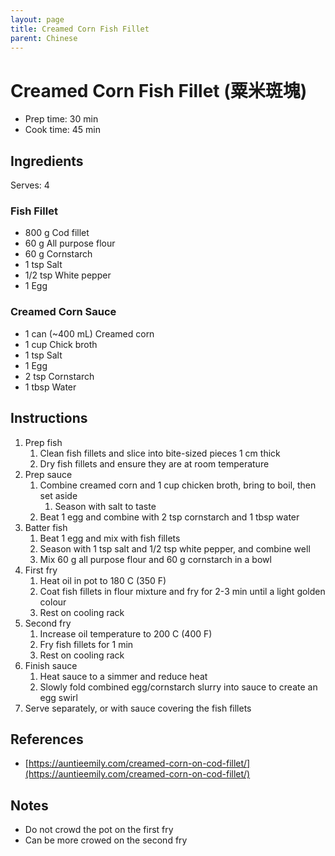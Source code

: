 ```yaml
---
layout: page
title: Creamed Corn Fish Fillet
parent: Chinese
---
```


# Creamed Corn Fish Fillet (粟米斑塊)

- Prep time: 30 min
- Cook time: 45 min

## Ingredients

Serves: 4

### Fish Fillet

- 800 g Cod fillet
- 60 g All purpose flour
- 60 g Cornstarch
- 1 tsp Salt
- 1/2 tsp White pepper
- 1 Egg

### Creamed Corn Sauce

- 1 can (~400 mL) Creamed corn
- 1 cup Chick broth
- 1 tsp Salt
- 1 Egg
- 2 tsp Cornstarch
- 1 tbsp Water

## Instructions

1. Prep fish
   1. Clean fish fillets and slice into bite-sized pieces 1 cm thick
   2. Dry fish fillets and ensure they are at room temperature
2. Prep sauce
   1. Combine creamed corn and 1 cup chicken broth, bring to boil, then set aside
      1. Season with salt to taste
   2. Beat 1 egg and combine with 2 tsp cornstarch and 1 tbsp water
3. Batter fish
   1. Beat 1 egg and mix with fish fillets
   2. Season with 1 tsp salt and 1/2 tsp white pepper, and combine well
   3. Mix 60 g all purpose flour and 60 g cornstarch in a bowl
4. First fry
   1. Heat oil in pot to 180 C (350 F)
   2. Coat fish fillets in flour mixture and fry for 2-3 min until a light golden colour
   3. Rest on cooling rack
5. Second fry
   1. Increase oil temperature to 200 C (400 F)
   2. Fry fish fillets for 1 min
   3. Rest on cooling rack
6. Finish sauce
   1. Heat sauce to a simmer and reduce heat
   2. Slowly fold combined egg/cornstarch slurry into sauce to create an egg swirl
7. Serve separately, or with sauce covering the fish fillets

## References

- [https://auntieemily.com/creamed-corn-on-cod-fillet/](https://auntieemily.com/creamed-corn-on-cod-fillet/)

## Notes

- Do not crowd the pot on the first fry
- Can be more crowed on the second fry
